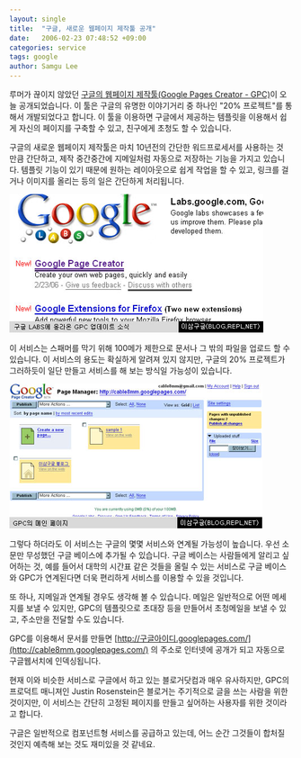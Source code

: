 ```yaml
---
layout: single
title:  "구글, 새로운 웹페이지 제작툴 공개"
date:   2006-02-23 07:48:52 +09:00
categories: service
tags: google
author: Samgu Lee
---
```

루머가 끊이지 않았던 [구글의 웹페이지 제작툴(Google Pages Creator - GPC)](http://pages.google.com/)이 오늘 공개되었습니다. 이 툴은 구글의 유명한 이야기거리 중 하나인 "20% 프로젝트"를 통해서 개발되었다고 합니다. 이 툴을 이용하면 구글에서 제공하는 템플릿을 이용해서 쉽게 자신의 페이지를 구축할 수 있고, 친구에게 초청도 할 수 있습니다.

구글의 새로운 웹페이지 제작툴은 마치 10년전의 간단한 워드프로세서를 사용하는 것 만큼 간단하고, 제작 중간중간에 지메일처럼 자동으로 저장하는 기능을 가지고 있습니다. 템플릿 기능이 있기 때문에 원하는 레이아웃으로 쉽게 작업을 할 수 있고, 링크를 걸거나 이미지를 올리는 등의 일은 간단하게 처리됩니다.

![구글랩에 올라온 GPC 업데이트 소식](/assets/gpc_launching.jpg)

이 서비스는 스패머를 막기 위해 100메가 제한으로 문서나 그 밖의 파일을 업로드 할 수 있습니다. 이 서비스의 용도는 확실하게 알려져 있지 않지만, 구글의 20% 프로젝트가 그러하듯이 일단 만들고 서비스를 해 보는 방식일 가능성이 있습니다.

![구글 웹페이지 저작툴 메인페이지](/assets/gpc_main.jpg)

그렇다 하더라도 이 서비스는 구글의 몇몇 서비스와 연계될 가능성이 높습니다. 우선 소문만 무성했던 구글 베이스에 추가될 수 있습니다. 구글 베이스는 사람들에게 알리고 싶어하는 것, 예를 들어서 대학의 시간표 같은 것들을 올릴 수 있는 서비스로 구글 베이스와 GPC가 연계된다면 더욱 편리하게 서비스를 이용할 수 있을 것입니다.

또 하나, 지메일과 연계될 경우도 생각해 볼 수 있습니다. 메일은 일반적으로 어떤 메세지를 보낼 수 있지만, GPC의 템플릿으로 초대장 등을 만들어서 초청메일을 보낼 수 있고, 주소만을 전달할 수도 있습니다.

GPC를 이용해서 문서를 만들면 [http://구글아이디.googlepages.com/](http://cable8mm.googlepages.com/) 의 주소로 인터넷에 공개가 되고 자동으로 구글웹서치에 인덱싱됩니다.

현재 이와 비슷한 서비스로 구글에서 하고 있는 블로거닷컴과 매우 유사하지만, GPC의 프로덕트 매니져인 Justin Rosenstein은 블로거는 주기적으로 글을 쓰는 사람을 위한 것이지만, 이 서비스는 간단히 고정된 페이지를 만들고 싶어하는 사용자를 위한 것이라고 합니다.

구글은 일반적으로 컴포넌트형 서비스를 공급하고 있는데, 어느 순간 그것들이 합처질 것인지 예측해 보는 것도 재미있을 것 같네요.
